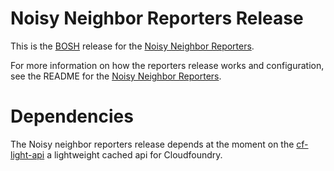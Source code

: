Noisy Neighbor Reporters Release
=====================

This is the [BOSH](bosh) release for the
[Noisy Neighbor Reporters](https://github.com/SpringerPE/noisy-neighbor-reporters.git).

For more information on how the reporters release works and configuration, see the README
for the [Noisy Neighbor Reporters](https://github.com/SpringerPE/noisy-neighbor-reporters.git).

# Dependencies

The Noisy neighbor reporters release depends at the moment on the [cf-light-api](https://github.com/SpringerPE/cf-light-api) a lightweight cached api for Cloudfoundry.

